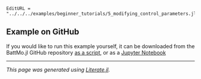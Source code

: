 ```@meta
EditURL = "../../../examples/beginner_tutorials/5_modifying_control_parameters.jl"
```

## Example on GitHub
If you would like to run this example yourself, it can be downloaded from the BattMo.jl GitHub repository [as a script](https://github.com/BattMoTeam/BattMo.jl/blob/main/examples/5_modifying_control_parameters.jl), or as a [Jupyter Notebook](https://github.com/BattMoTeam/BattMo.jl/blob/gh-pages/dev/final_site/notebooks/5_modifying_control_parameters.ipynb)

---

*This page was generated using [Literate.jl](https://github.com/fredrikekre/Literate.jl).*

